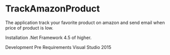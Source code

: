 # TrackAmazonProduct

The application track your favorite product on amazon and send email when price of product is low. 

Installation
.Net Framework 4.5 of higher.

Development
Pre Requirements
Visual Studio 2015
